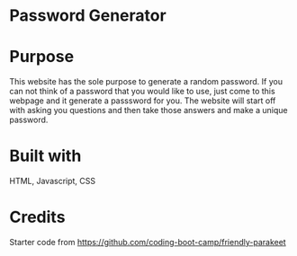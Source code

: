 # Password Generator

  # Purpose
  This website has the sole purpose to generate a random password. If you can not think of a password that you would like to use, just come to this webpage and it generate a passsword for you. The website will start off with asking you questions and then take those answers and make a unique password. 


# Built with 
HTML, Javascript, CSS

# Credits
Starter code from https://github.com/coding-boot-camp/friendly-parakeet